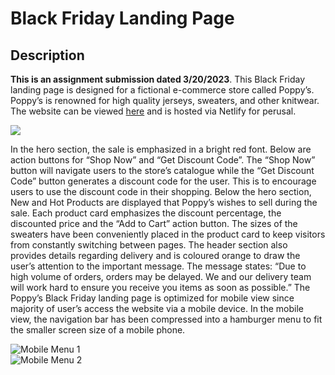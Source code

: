 # Black Friday Landing Page

## Description
<b>This is an assignment submission dated 3/20/2023</b>. This Black Friday landing page is designed for a fictional e-commerce store called Poppy’s. Poppy’s is renowned for high quality jerseys, sweaters, and other knitwear. The website can be viewed [here](https://poppysblackfriday.netlify.app) and is hosted via Netlify for perusal.

<img src="https://i.ibb.co/VMgpKwG/website-screenshot.png" align="center">

In the hero section, the sale is emphasized in a bright red font. Below are action buttons for “Shop Now” and “Get Discount Code”. The “Shop Now” button will navigate users to the store’s catalogue while the “Get Discount Code” button generates a discount code for the user. This is to encourage users to use the discount code in their shopping.
Below the hero section, New and Hot Products are displayed that Poppy’s wishes to sell during the sale. Each product card emphasizes the discount percentage, the discounted price and the “Add to Cart” action button. The sizes of the sweaters have been conveniently placed in the product card to keep visitors from constantly switching between pages.
The header section also provides details regarding delivery and is coloured orange to draw the user’s attention to the important message. The message states: “Due to high volume of orders, orders may be delayed. We and our delivery team will work hard to ensure you receive you items as soon as possible.”
The Poppy’s Black Friday landing page is optimized for mobile view since majority of user’s access the website via a mobile device. In the mobile view, the navigation bar has been compressed into a hamburger menu to fit the smaller screen size of a mobile phone.

![Mobile Menu 1](https://i.ibb.co/Bqcjvj3/menu-mobile.png)
</br>
![Mobile Menu 2](https://i.ibb.co/4P3pNFh/menu-mobile-2.png)
